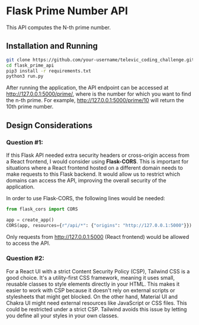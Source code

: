 # Flask Prime Number API
This API computes the N-th prime number.

## Installation and Running
```bash
git clone https://github.com/your-username/televic_coding_challenge.git
cd flask_prime_api
pip3 install -r requirements.txt
python3 run.py
```
After running the application, the API endpoint can be accessed at http://127.0.0.1:5000/prime/<n>, where <n> is the number for which you want to find the n-th prime. For example, http://127.0.0.1:5000/prime/10 will return the 10th prime number.

## Design Considerations

### Question #1:

If this Flask API needed extra security headers or cross-origin access from a React frontend, I would consider using **Flask-CORS**. This is important for situations where a React frontend hosted on a different domain needs to make requests to this Flask backend. It would allow us to restrict which domains can access the API, improving the overall security of the application.

In order to use Flask-CORS, the following lines would be needed:
```python
from flask_cors import CORS

app = create_app()
CORS(app, resources={r"/api/*": {"origins": "http://127.0.0.1:5000"}})
```
Only requests from http://127.0.0.1:5000 (React frontend) would be allowed to access the API.



### Question #2:

For a React UI with a strict Content Security Policy (CSP), Tailwind CSS is a good choice. It's a utility-first CSS framework, meaning it uses small, reusable classes to style elements directly in your HTML. This makes it easier to work with CSP because it doesn't rely on external scripts or stylesheets that might get blocked. On the other hand, Material UI and Chakra UI might need external resources like JavaScript or CSS files. This could be restricted under a strict CSP. Tailwind avoids this issue by letting you define all your styles in your own classes.



